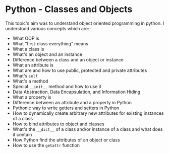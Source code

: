 # Python - Classes and Objects
This topic's aim was to understand object oriented programming in python. I understood various concepts which are:-

* What OOP is
* What “first-class everything” means
* What a class is
* What's an object and an instance
* Difference between a class and an object or instance
* What an attribute is
* What are and how to use public, protected and private attributes
* What's `self`
* What's a method
* Special `__init__` method and how to use it
* Data Abstraction, Data Encapsulation, and Information Hiding
* What a property is
* Difference between an attribute and a property in Python
* Pythonic way to write getters and setters in Python
* How to dynamically create arbitrary new attributes for existing instances of a class
* How to bind attributes to object and classes
* What's the `__dict__` of a class and/or instance of a class and what does it contain
* How Python find the attributes of an object or class
* How to use the `getattr` function

